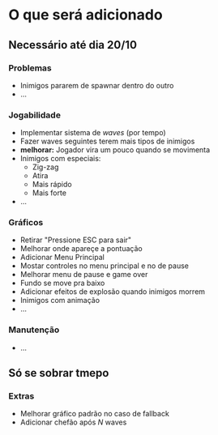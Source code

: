 # O que será adicionado

## Necessário até dia 20/10

### Problemas
- Inimigos pararem de spawnar dentro do outro
- ...

### Jogabilidade
- Implementar sistema de *waves* (por tempo)
- Fazer waves seguintes terem mais tipos de inimigos
- **melhorar:** Jogador vira um pouco quando se movimenta
- Inimigos com especiais:
	- Zig-zag
	- Atira
	- Mais rápido
	- Mais forte
- ...

### Gráficos
- Retirar "Pressione ESC para sair"
- Melhorar onde apareçe a pontuação
- Adicionar Menu Principal
- Mostar controles no menu principal e no de pause
- Melhorar menu de pause e game over
- Fundo se move pra baixo
- Adicionar efeitos de explosão quando inimigos morrem
- Inimigos com animação
- ...

### Manutenção
- ...

## Só se sobrar tmepo

### Extras
- Melhorar gráfico padrão no caso de fallback
- Adicionar chefão após *N* waves